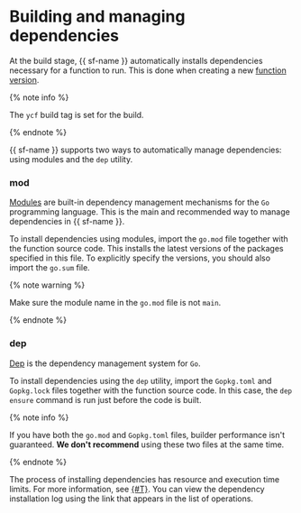 # Building and managing dependencies

At the build stage, {{ sf-name }} automatically installs dependencies necessary for a function to run. This is done when creating a new [function version](../../operations/function/version-manage.md#func-version-create).

{% note info %}

The `ycf` build tag is set for the build.

{% endnote %}

{{ sf-name }} supports two ways to automatically manage dependencies: using modules and the `dep` utility.

### mod

[Modules](https://github.com/golang/go/wiki/Modules) are built-in dependency management mechanisms for the `Go` programming language. This is the main and recommended way to manage dependencies in {{ sf-name }}.

To install dependencies using modules, import the `go.mod` file together with the function source code. This installs the latest versions of the packages specified in this file. To explicitly specify the versions, you should also import the `go.sum` file.

{% note warning %}

Make sure the module name in the `go.mod` file is not `main`.

{% endnote %}

### dep

[Dep](https://golang.github.io/dep/docs/introduction.html) is the dependency management system for `Go`.

To install dependencies using the `dep` utility, import the `Gopkg.toml` and `Gopkg.lock` files together with the function source code. In this case, the `dep ensure` command is run just before the code is built.

{% note info %}

If you have both the `go.mod` and `Gopkg.toml` files, builder performance isn't guaranteed. **We don't recommend** using these two files at the same time.

{% endnote %}

The process of installing dependencies has resource and execution time limits. For more information, see [{#T}](../../concepts/limits.md). You can view the dependency installation log using the link that appears in the list of operations.

